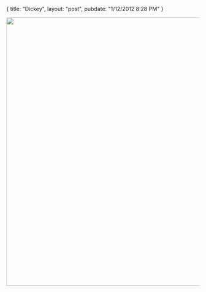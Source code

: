 {
   title: "Dickey",
   layout: "post",
   pubdate: "1/12/2012 8:28 PM"
}


<div>
<a href="/static/images/dickey-01-12-2012.png"><img width="700" src="/static/images/dickey-01-12-2012.png"></a>
</div>

<br>
<br>
